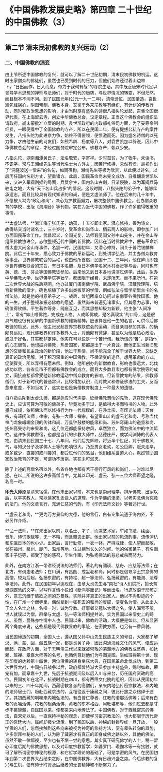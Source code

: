 # 《中国佛教发展史略》第四章 二十世纪的中国佛教（3）

------

## 第二节 清末民初佛教的复兴运动（2）

### 二、中国佛教的演变

由上节所述中国佛教的复兴，就可以了解二十世纪初期，清末民初佛教的机运。这时出家僧众的佛徒们，虽然也已受到时代的压力，但他们始终还过着山边林下，“日出而作，日入而息，帝力于我何有哉”的寺院生活。其中既乏唐宋时代足以领导学术思想的禅师与法师们，对于时代的趋势，与世界情况的转变，不但茫然，而且根本不闻不问。到了民国元年(公元一九一二年)，清帝逊位，民国肇造，袁世凯包藏祸心，阴图帝制，佛教本身，又鉴于外来宗教等有组织、有计划的传教行动，同时受政治思想的影响，才由当时享有盛名的诗僧八指头陀发起，召集全国僧界代表，在上海留云寺，创立中华佛教总会，议定章程。正当这个佛教会的组织呈请政府，尚未蒙批准立案的时期，袁世凯政府的内政部礼俗司方面，为了妥筹帝制经费，一眼便看中了全国佛教的寺产，所以在民国二年，便有提拔公私寺产的案件发生，八指头陀为此进京力争，始终不得要领，便愤激而死。因为盛名诗僧的以死力争，才由他生前的诗友们，如熊希龄、杨度等八人，对袁世凯加以辟说，因此中华佛教总会的章程，才经过国务院审定公布，佛教寺产，赖以少安。

八指头陀，湖南湘潭黄氏子，法名敬安，字寄禅。少时孤贫，为了牧牛，未读书，不识字。常与王湘绮先生等当代名士为方外友，因苦行修持，忽然有悟，最初作出了“洞庭波送一僧来”的名句，如同宿构，湘绮先生等极为欣赏，从此便以诗名，以后历任国内名刹方丈，望重诸方。此后，国民革命尚未完全成功，自推翻袁世凯以来，又进入军阀割据的局面，兵燹余生，国内名山古刹，日渐侵陵，以为军阀兵马驻屯之地，大有“天下名山兵占多”的情况。这段时期，八指头陀的弟子中，能够续承遗志，而且比较具有现代知识的和尚，便是太虚法师了。他在后来的几十年中，不惜被人骂为“政治和尚”，决心为护教而努力，屡次整顿中国佛教会，创办僧众教育的学校，出版《海潮音》等刊物，实在为近代中国的佛教，作了许多值得敬重的事情。

**太虚法师，**浙江海宁张氏子，幼孤，十五岁即出家。潜心修持，善为诗文，故得结交当时诸名士，三十岁时，受革命和尚华山、栖云两人的影响，即参加广州方面国民革命工作。武昌起义，全国光复，法师觐见国父孙中山先生，并在金山寺组织佛教协进会，志欲整顿近代中国的新佛教。因此在当时佛教界中，便有革命新僧太虚大闹金山寺事件，名震一时。民国初年，又潜心修持，闭关于普陀锡麟禅院。此后三十年来，悉心致力于佛教的革新运动，到处讲学弘法，并主办僧众教育等事业。世界佛教联合的运动，也由他所首倡，民国十二、三年间，他在庐山即独标世界佛教联合的宗旨，有日本名僧，及日本佛学名家木村泰贤等与会，同时也有英、德、法、芬兰等国佛教徒参加。后来他又到日本各地讲演过佛学。此后，拟办中华佛教大学、世界佛学院等壮举，都因限于经费，未遂所志，而不果所行。在第二次世界大战的先后期间，他办过厦门闽南佛学院、武昌佛学院、汉藏教理院，培育新佛教的僧才，确也培植了许多出类拔萃的学僧，例如弘法与留学斯里兰卡的名僧法舫，就是他的得意弟子之一。战后，曾组团率众访问过东南亚各佛教国家。他的一生，对于整顿和振必佛教的愿望，虽然尚未普遍见诸事实，但其愿力志事，的确值得钦佩。平生著作等身，纯疵互见，而其思想却极为新颖。他主张“人间净土”，常有“仰止唯佛陀，完成在人格。人成即佛成，是名真现实”的口号，这是很具气魄也很有见解的中国新佛教的维新精神，应该算是他一生的名言，可供今后佛教徒的启发。此外，他主张发起世界宗教联谊会的运动，而且亲自参加其事，的确颇具远见，现代佛教界和许多教外人士，对他颇有微辞，甚至以为他是热心政治，或过于好名，其实都非定评。他实在可以说是一个苦行僧。我所谓的“苦”，是指他的心志很苦，他想振兴佛教，热爱国家，那都是出于一片真诚。而他正生当新旧思想的交替和民主政治的新阶段，他过于热情，尚不能完全了解于世界大势，又缺乏真正的政治见解，对于积习深重的中国佛教，不循渐变的途径，想用革命的方式，促使骤变，所以弄得有愿未偿。例如，他所创办的新僧教育，影响也很远大，北伐成功以后，各省县市不但都有佛教会的成立，而且大多数县市也都有佛学院等的成立，间接直接都曾受他新佛教运动中僧众教育的影响。但新僧教育的结果，佛教师僧们，对于新时代的普通常识，比较增加认识，而对教义和修证佛法的工夫，反而愈来愈差，不如当初了，这实在也是新僧教育制度上一种最大的遗憾。

自八指头陀到太虚法师，都是适应时代需要，延续佛教慧命的先哲，这在现代佛教史上，应该可算为可敬的佛弟子，毕竟功多于过，是值得大书而特书的人物。此外墨守成规，依照佛法而以修持行为作一代规模的，在净土宗，有印光法师；天台宗，有谛闲法师；律宗，有弘一大师；禅宗，有望重山斗的虚云老和尚、号称当代禅门龙象峨嵋金顶的传钵和尚、万县钟鼓楼的能缘和尚、苏州穹窿山的道坚和尚、扬州高旻寺的来果和尚，这几位还都能保持宗风，卓然独立，而为佛法中的中流砥柱。这许多佛教耆宿，也都是当代的佛教大师中，品德庄严，或学问渊博的代表人物。由清末到民国三十七、八年间，他们后先辉映，将近半个世纪，对于佛教风气，与知汉分子及学佛人士等的影响很大。乃至男女老幼，名公巨卿，贩夫走卒，或多或少，直接的或间接的，都受过他们的感召，他们维系世道人心，默然辅助国家政治教育的不足，可谓功不唐捐，实在未可泯灭。

除了上述的高僧名宿以外，各省各地也都有若干德行可风的和尚们，一时难以尽述。在以上所说的这许多高僧当中，尤其以印光、虚云、弘一三位大师声望之隆，名高一时。

**印光大师**原是清末宿儒，在他未出家以前，本来也是崇尚理学，排斥佛教，出家以后，以平实教人，常以儒家孔孟做人的道理，作为学佛的津梁，以老实念佛为究竟的法门。他的文章言行，充满仁慈的气韵，有《印光法师文钞》等著述行世。

**虚云老和尚，**更为万方景仰的大德，他的言行，白有专集流通于海内外，不必另作介绍。

**弘一法师，**在未出家以前，以名士、才子，而兼艺术家，举如书法、绘面、音乐、诗词歌赋等，无一不精，而且飘逸出群。他出家以前的风流韵事，流传沪杭和东瀛日本的也小少。出家后，言行勤修，一衣一钵，严持戒律，使人望而起敬，曾在福州、泉州、厦门、温州等地，住过相当长久的时间。他的俗家弟子，有名画家丰子恺等，都受了他的感召，毕生作画，为弘扬佛法的慈悲戒杀而努力。

此外，在南方江浙一带讲经说法的法师们，著名的有圆瑛、慈舟、应慈等法师；在北方，有倓虚老法师；在川滇，有昌圆、戒尘老和尚，同时都是倡导净土宗念佛的高僧。较为后起，弘扬东密的，有持松、超一等法师。弘扬藏密的，有能海、法尊等法师。此外，在民国初年以迄现在，由章太炎先生与“南社”诗人们烘托，擅长鸳鸯蝴蝶派的文字，以写作言情小说如《断鸿零雁记》等而出名，行迹放浪于形骸之外，意志沉缅于情欲之间的苏曼殊，实际并非真正的出家人。他以不拘形迹的个性，在广州一个僧寺里，偶然拿到一张死去的和尚的度牒，便变名为僧。从此出入于文人名士之林，名噪一时，诚为异数。好事者又冠以大师之名，使人淄素不辨，世人就误以为僧，群举与太虚、弘一等法师相提并论，实为民国以来僧史上的畸人。虽然，曼殊亦性情中人也。民国以来，佛教的活动，大概便是如此。但从显密两个角度来说，这些都是现代佛教显教的事迹，在密教方面，也另有一番风貌。

当民国缔造的初期，全国人士，遵从国父孙中山先生民族主义的号召，大家都了解汉、满、蒙、回、藏五族一家，都是炎黄子孙，因此沟通汉藏文化的风气，便应运而起。在政府方面，对于无明清三代以来就被崇敬的蒙藏地方的佛教或盛典，如达赖、班禅、章嘉大师等的名号，也循例尊封他们为呼图克图。举如班禅第十世、现在印度的达赖第十四世，两位活佛的转身坐床大典，在国民革命北伐成功，到第二次世界大战，中国抗日战争以后，政府都曾特派大员参加主持盛典，赐封如故，荣宠有加。而章嘉十九世，先后于抗战期间及以后入川与来台，历任国府资政的高位。民国初年在北平，抗战时期在四川，都有西陲文化院的组织，因此从民国初年以来的三、四十年期间，西藏密教各派的高僧们，亲来内地弘传密宗教法，和内地的法师居士们，趋赴西藏求法的，互相往返于康藏之间，彼此行旅之众络绎于途了。其初西藏的喇嘛来内地弘法的，有白普仁尊者、红教的诺那活佛等；后来有白教的贡噶活佛、花教的根桑活佛、黄教的东本格西、阿旺堪布等，他们过去都是寸步不离康藏，自民国以来，便都亲来内地传法了。中国佛教，对于西藏密宗的佛法，自宋元以后，一直保持神秘的观念，即使学习密宗教法的，也大都限于历代帝王的宫廷大内，民间却极少流传。到了民国以后，神秘的封锁界线一旦开放，一般学佛的人们，忽然接触到这些向来被视为神奇的修持方法，便有晕头转向的趋势，许多崇拜神秘的人们，认为除了藏密才有真正的即身成佛之路以外，其他的佛法，虽然不敢一律鄙视，至少也有不堪一尝的意思。其实真正研究佛学的人士，稍一留心印度后期的佛教思想，以及对印度宗教哲学，如婆罗门、瑜伽术等一有接触，就可了解所谓密宗神秘的根源，和它哲学理论的基础了。可是学密的风气，在民国初年到第二次世界大战结束之际，在中国佛教界，大有日趋兴盛之势。今后佛教的复兴与生机，便有待于时贤及后继者的无畏精神和不断努力了。

